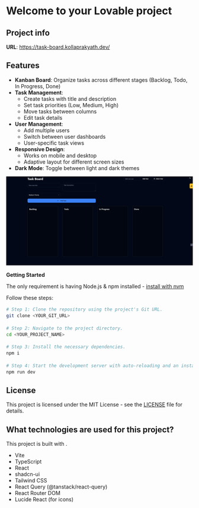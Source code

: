 # Welcome to your Lovable project

## Project info

**URL**: https://task-board.kollaprakyath.dev/

## Features

- **Kanban Board**: Organize tasks across different stages (Backlog, Todo, In Progress, Done)
- **Task Management**: 
  - Create tasks with title and description
  - Set task priorities (Low, Medium, High)
  - Move tasks between columns
  - Edit task details
- **User Management**:
  - Add multiple users
  - Switch between user dashboards
  - User-specific task views
- **Responsive Design**:
  - Works on mobile and desktop
  - Adaptive layout for different screen sizes
- **Dark Mode**: Toggle between light and dark themes

![ScreenShot of Form](images/task.png)


**Getting Started**

The only requirement is having Node.js & npm installed - [install with nvm](https://github.com/nvm-sh/nvm#installing-and-updating)

Follow these steps:

```sh
# Step 1: Clone the repository using the project's Git URL.
git clone <YOUR_GIT_URL>

# Step 2: Navigate to the project directory.
cd <YOUR_PROJECT_NAME>

# Step 3: Install the necessary dependencies.
npm i

# Step 4: Start the development server with auto-reloading and an instant preview.
npm run dev
```

## License

This project is licensed under the MIT License - see the [LICENSE](LICENSE) file for details.


## What technologies are used for this project?

This project is built with .

- Vite
- TypeScript
- React
- shadcn-ui
- Tailwind CSS
- React Query (@tanstack/react-query)
- React Router DOM
- Lucide React (for icons)
